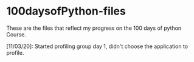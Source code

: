 # 100daysofPython-files
These are the files that reflect my progress on the 100 days of python Course.

[11/03/20]: Started profiling group day 1, didn't choose the application to profile.
